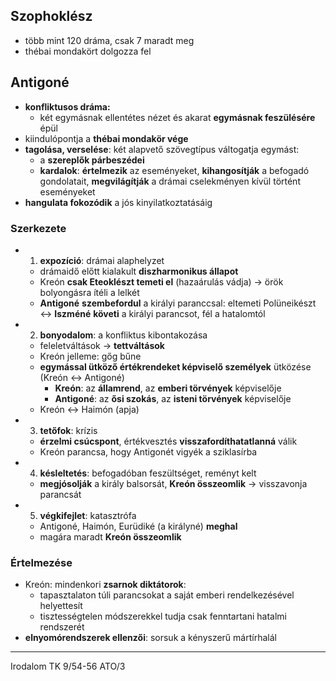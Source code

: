## Szophoklész
- több mint 120 dráma, csak 7 maradt meg
- thébai mondakört dolgozza fel
## Antigoné
- **konfliktusos dráma:**
	- két egymásnak ellentétes nézet és akarat **egymásnak feszülésére** épül
- kiindulópontja a **thébai mondakör vége**
- **tagolása, verselése**: két alapvető szövegtípus váltogatja egymást:
	- a **szereplők párbeszédei**
	- **kardalok**: **értelmezik** az eseményeket, **kihangosítják** a befogadó gondolatait, **megvilágítják** a drámai cselekményen kívül történt eseményeket
- **hangulata fokozódik** a jós kinyilatkoztatásáig
### Szerkezete
- 1. **expozíció**: drámai alaphelyzet
	- drámaidő előtt kialakult **diszharmonikus állapot**
	- Kreón **csak Eteoklészt temeti el** (hazaárulás vádja) -> örök bolyongásra ítéli a lelkét
	- **Antigoné** **szembefordul** a királyi paranccsal: eltemeti Polüneikészt <-> **Iszméné** **követi** a királyi parancsot, fél a hatalomtól
- 2. **bonyodalom**: a konfliktus kibontakozása
	- feleletváltások -> **tettváltások**
	- Kreón jelleme: gőg bűne
	- **egymással ütköző értékrendeket képviselő személyek** ütközése (Kreón <-> Antigoné)
		- **Kreón**: az **államrend**, az **emberi törvények** képviselője
		- **Antigoné**: az **ősi szokás**, az **isteni törvények** képviselője
	- Kreón <-> Haimón (apja)
- 3. **tetőfok**: krízis
	- **érzelmi csúcspont**, értékvesztés **visszafordíthatatlanná** válik
	- Kreón parancsa, hogy Antigonét vigyék a sziklasírba
- 4. **késleltetés**: befogadóban feszültséget, reményt kelt
	- **megjósolják** a király balsorsát, **Kreón összeomlik** -> visszavonja parancsát
- 5. **végkifejlet**: katasztrófa
	- Antigoné, Haimón, Eurüdiké (a királyné) **meghal**
	- magára maradt **Kreón összeomlik**
### Értelmezése
- Kreón: mindenkori **zsarnok diktátorok**:
	- tapasztalaton túli parancsokat a saját emberi rendelkezésével helyettesít
	- tisztességtelen módszerekkel tudja csak fenntartani hatalmi rendszerét
- **elnyomórendszerek ellenzői**: sorsuk a kényszerű mártírhalál
---
Irodalom TK 9/54-56
ATO/3